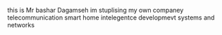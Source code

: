 this is Mr bashar Dagamseh 
im stuplising my own companey 
telecommunication smart home intelegentce developmevt systems and networks


<!---
Digitalisationtransformers/Digitalisationtransformers is a ✨ special ✨ repository because its `README.md` (this file) appears on your GitHub profile.
You can click the Preview link to take a look at your changes.
--->
